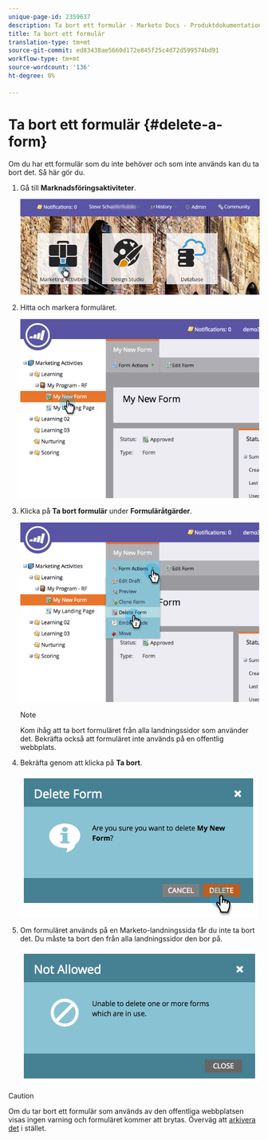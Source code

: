 ```yaml
---
unique-page-id: 2359637
description: Ta bort ett formulär - Marketo Docs - Produktdokumentation
title: Ta bort ett formulär
translation-type: tm+mt
source-git-commit: ed83438ae5660d172e845f25c4d72d599574bd91
workflow-type: tm+mt
source-wordcount: '136'
ht-degree: 0%

---
```



# Ta bort ett formulär {#delete-a-form}

Om du har ett formulär som du inte behöver och som inte används kan du ta bort det. Så här gör du.

1. Gå till **Marknadsföringsaktiviteter**.

   ![](assets/login-marketing-activities-3.png)

1. Hitta och markera formuläret.

   ![](assets/image2014-9-15-12-3a1-3a18.png)

1. Klicka på **Ta bort formulär** under **Formuläråtgärder**.

   ![](assets/image2014-9-15-12-3a1-3a27.png)

   >[!NOTE]
   >
   >Kom ihåg att ta bort formuläret från alla landningssidor som använder det. Bekräfta också att formuläret inte används på en offentlig webbplats.

1. Bekräfta genom att klicka på **Ta bort**.

   ![](assets/image2014-9-15-12-3a1-3a37.png)

1. Om formuläret används på en Marketo-landningssida får du inte ta bort det. Du måste ta bort den från alla landningssidor den bor på.

   ![](assets/image2014-9-15-12-3a1-3a44.png)

>[!CAUTION]
>
>Om du tar bort ett formulär som används av den offentliga webbplatsen visas ingen varning och formuläret kommer att brytas. Överväg att [arkivera det](/help/marketo/product-docs/email-marketing/drip-nurturing/using-stream-content/archive-and-unarchive-stream-content.md) i stället.
